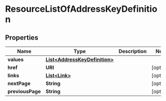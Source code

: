 

# ResourceListOfAddressKeyDefinition


## Properties

Name | Type | Description | Notes
------------ | ------------- | ------------- | -------------
**values** | [**List&lt;AddressKeyDefinition&gt;**](AddressKeyDefinition.md) |  | 
**href** | **URI** |  |  [optional]
**links** | [**List&lt;Link&gt;**](Link.md) |  |  [optional]
**nextPage** | **String** |  |  [optional]
**previousPage** | **String** |  |  [optional]



